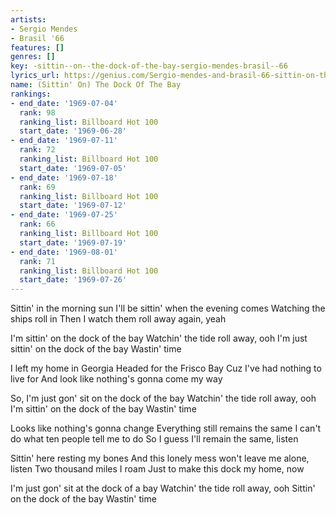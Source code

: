 ```yaml
---
artists:
- Sergio Mendes
- Brasil '66
features: []
genres: []
key: -sittin--on--the-dock-of-the-bay-sergio-mendes-brasil--66
lyrics_url: https://genius.com/Sergio-mendes-and-brasil-66-sittin-on-the-dock-of-the-bay-lyrics
name: (Sittin' On) The Dock Of The Bay
rankings:
- end_date: '1969-07-04'
  rank: 98
  ranking_list: Billboard Hot 100
  start_date: '1969-06-28'
- end_date: '1969-07-11'
  rank: 72
  ranking_list: Billboard Hot 100
  start_date: '1969-07-05'
- end_date: '1969-07-18'
  rank: 69
  ranking_list: Billboard Hot 100
  start_date: '1969-07-12'
- end_date: '1969-07-25'
  rank: 66
  ranking_list: Billboard Hot 100
  start_date: '1969-07-19'
- end_date: '1969-08-01'
  rank: 71
  ranking_list: Billboard Hot 100
  start_date: '1969-07-26'
---
```

Sittin' in the morning sun
I'll be sittin' when the evening comes
Watching the ships roll in
Then I watch them roll away again, yeah

I'm sittin' on the dock of the bay
Watchin' the tide roll away, ooh
I'm just sittin' on the dock of the bay
Wastin' time

I left my home in Georgia
Headed for the Frisco Bay
Cuz I've had nothing to live for
And look like nothing's gonna come my way

So, I'm just gon' sit on the dock of the bay
Watchin' the tide roll away, ooh
I'm sittin' on the dock of the bay
Wastin' time

Looks like nothing's gonna change
Everything still remains the same
I can't do what ten people tell me to do
So I guess I'll remain the same, listen

Sittin' here resting my bones
And this lonely mess won't leave me alone, listen
Two thousand miles I roam
Just to make this dock my home, now

I'm just gon' sit at the dock of a bay
Watchin' the tide roll away, ooh
Sittin' on the dock of the bay
Wastin' time

